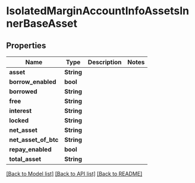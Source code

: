 # IsolatedMarginAccountInfoAssetsInnerBaseAsset

## Properties

Name | Type | Description | Notes
------------ | ------------- | ------------- | -------------
**asset** | **String** |  | 
**borrow_enabled** | **bool** |  | 
**borrowed** | **String** |  | 
**free** | **String** |  | 
**interest** | **String** |  | 
**locked** | **String** |  | 
**net_asset** | **String** |  | 
**net_asset_of_btc** | **String** |  | 
**repay_enabled** | **bool** |  | 
**total_asset** | **String** |  | 

[[Back to Model list]](../README.md#documentation-for-models) [[Back to API list]](../README.md#documentation-for-api-endpoints) [[Back to README]](../README.md)



